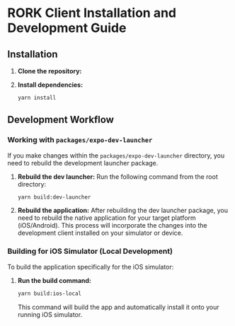 # RORK Client Installation and Development Guide

## Installation

1.  **Clone the repository:**

2.  **Install dependencies:**
    ```bash
    yarn install
    ```

## Development Workflow

### Working with `packages/expo-dev-launcher`

If you make changes within the `packages/expo-dev-launcher` directory, you need to rebuild the development launcher package.

1.  **Rebuild the dev launcher:**
    Run the following command from the root directory:
    ```bash
    yarn build:dev-launcher
    ```

2.  **Rebuild the application:**
    After rebuilding the dev launcher package, you need to rebuild the native application for your target platform (iOS/Android). This process will incorporate the changes into the development client installed on your simulator or device.

### Building for iOS Simulator (Local Development)

To build the application specifically for the iOS simulator:

1.  **Run the build command:**
    ```bash
    yarn build:ios-local
    ```
    This command will build the app and automatically install it onto your running iOS simulator.